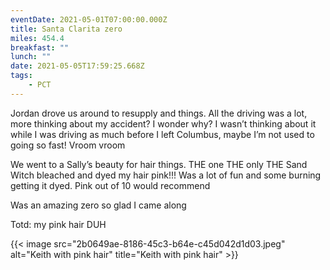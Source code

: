 ```yaml
---
eventDate: 2021-05-01T07:00:00.000Z
title: Santa Clarita zero
miles: 454.4
breakfast: ""
lunch: ""
date: 2021-05-05T17:59:25.668Z
tags: 
    - PCT
---
```



Jordan drove us around to resupply and things. All the driving was a lot, more thinking about my accident? I wonder why? I wasn’t thinking about it while I was driving as much before I left Columbus, maybe I’m not used to going so fast! Vroom vroom



We went to a Sally’s beauty for hair things. THE one THE only THE Sand Witch bleached and dyed my hair pink!!! Was a lot of fun and some burning getting it dyed. Pink out of 10 would recommend 



Was an amazing zero so glad I came along



Totd: my pink hair DUH



{{< image src="2b0649ae-8186-45c3-b64e-c45d042d1d03.jpeg" alt="Keith with pink hair" title="Keith with pink hair" >}}